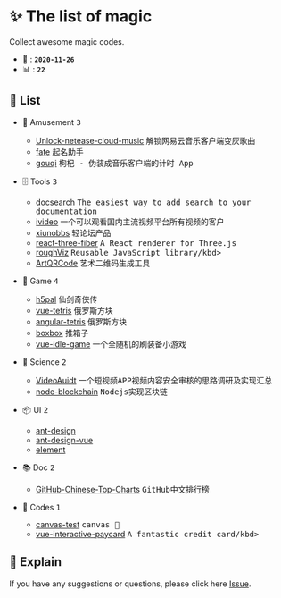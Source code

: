 # ✨ The list of magic

Collect awesome magic codes.

- 📆 : **`2020-11-26`**
- 📊 : **`22`**

## 📜 List

- 🎉 Amusement <kbd>3</kbd>
  - [Unlock-netease-cloud-music](https://github.com/awesome-magic/Unlock-netease-cloud-music) <kbd>解锁网易云音乐客户端变灰歌曲</kbd>
  - [fate](https://github.com/awesome-magic/fate) <kbd>起名助手</kbd>
  - [gouqi](https://github.com/awesome-magic/gouqi) <kbd>枸杞 - 伪装成音乐客户端的计时 App</kbd>

- 🗄 Tools <kbd>3</kbd>
  - [docsearch](https://github.com/awesome-magic/docsearch) <kbd>The easiest way to add search to your documentation</kbd>
  - [ivideo](https://github.com/awesome-magic/ivideo) <kbd>一个可以观看国内主流视频平台所有视频的客户</kbd>
  - [xiunobbs](https://github.com/awesome-magic/xiunobbs4.0) <kbd>轻论坛产品</kbd>
  - [react-three-fiber](https://github.com/awesome-magic/react-three-fiber) <kbd>A React renderer for Three.js</kbd>
  - [roughViz](https://github.com/awesome-magic/roughViz) <kbd>Reusable JavaScript library/kbd>
  - [ArtQRCode](https://github.com/awesome-magic/ArtQRCode) <kbd>艺术二维码生成工具</kbd>

- 🗿 Game <kbd>4</kbd>
  - [h5pal](https://github.com/awesome-magic/h5pal) <kbd>仙剑奇侠传</kbd>
  - [vue-tetris](https://github.com/awesome-magic/vue-tetris) <kbd>俄罗斯方块</kbd>
  - [angular-tetris](https://github.com/awesome-magic/angular-tetris) <kbd>俄罗斯方块</kbd>
  - [boxbox](https://github.com/awesome-magic/boxbox) <kbd>推箱子</kbd>
  - [vue-idle-game](https://github.com/awesome-magic/vue-idle-game) <kbd>一个全随机的刷装备小游戏</kbd>

- 💠 Science <kbd>2</kbd>
  - [VideoAuidt](https://github.com/awesome-magic/VideoAuidt) <kbd>一个短视频APP视频内容安全审核的思路调研及实现汇总</kbd>
  - [node-blockchain](https://github.com/awesome-magic/node-blockchain) <kbd>Nodejs实现区块链</kbd>

- 📦 UI <kbd>2</kbd>
  - [ant-design](https://github.com/awesome-magic/ant-design)
  - [ant-design-vue](https://github.com/awesome-magic/ant-design-vue)
  - [element](https://github.com/awesome-magic/element) 

- 📚 Doc <kbd>2</kbd>
  - [GitHub-Chinese-Top-Charts](https://github.com/awesome-magic/GitHub-Chinese-Top-Charts) <kbd>GitHub中文排行榜</kbd>

- 💾 Codes <kbd>1</kbd>
  - [canvas-test](https://github.com/awesome-magic/canvas-test) <kbd>canvas 🌰</kbd>
  - [vue-interactive-paycard](https://github.com/awesome-magic/vue-interactive-paycard) <kbd>A fantastic credit card/kbd>

## 💭 Explain

If you have any suggestions or questions, please click here [Issue](https://github.com/awesome-magic/magic/issues).
